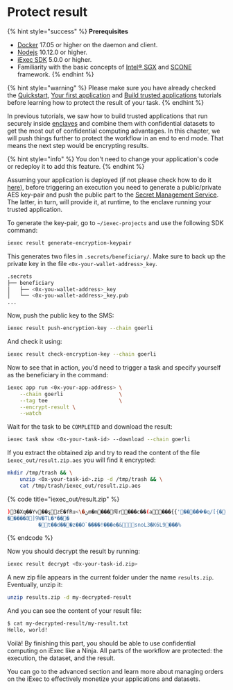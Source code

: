 # Protect result

{% hint style="success" %}
**Prerequisites**

* [Docker](https://docs.docker.com/install/) 17.05 or higher on the daemon and client.
* [Nodejs](https://nodejs.org) 10.12.0 or higher.
* [iExec SDK](https://www.npmjs.com/package/iexec) 5.0.0 or higher.
* Familiarity with the basic concepts of [Intel® SGX](intel-sgx-technology.md#intel-r-software-guard-extension-intel-r-sgx) and [SCONE](intel-sgx-technology.md#scone-framework) framework.
{% endhint %}

{% hint style="warning" %}
Please make sure you have already checked the [Quickstart](../your-first-app.md), [Your first application](../your-first-app.md) and [Build trusted applications](create-your-first-sgx-app.md) tutorials before learning how to protect the result of your task.
{% endhint %}

In previous tutorials, we saw how to build trusted applications that run securely inside [enclaves](intel-sgx-technology.md#enclave) and combine them with confidential datasets to get the most out of confidential computing advantages. In this chapter, we will push things further to protect the workflow in an end to end mode. That means the next step would be encrypting results.

{% hint style="info" %}
You don't need to change your application's code or redeploy it to add this feature.
{% endhint %}

Assuming your application is deployed \(if not please check how to do it [here](../your-first-app.md#deploy-your-app-on-iexec)\), before triggering an execution you need to generate a public/private AES key-pair and push the public part to the [Secret Management Service](intel-sgx-technology.md#secret-management-service-sms). The latter, in turn, will provide it, at runtime, to the enclave running your trusted application.

To generate the key-pair, go to `~/iexec-projects` and use the following SDK command:

```bash
iexec result generate-encryption-keypair
```

This generates two files in `.secrets/beneficiary/`. Make sure to back up the private key in the file `<0x-your-wallet-address>_key`.

```bash
.secrets
├── beneficiary
│   ├── <0x-you-wallet-address>_key
│   └── <0x-you-wallet-address>_key.pub
...
```

Now, push the public key to the SMS:

```bash
iexec result push-encryption-key --chain goerli
```

And check it using:

```bash
iexec result check-encryption-key --chain goerli
```

Now to see that in action, you'd need to trigger a task and specify yourself as the beneficiary in the command:

```bash
iexec app run <0x-your-app-address> \
    --chain goerli                  \
    --tag tee                       \
    --encrypt-result \
    --watch
```

Wait for the task to be `COMPLETED` and download the result:

```bash
iexec task show <0x-your-task-id> --download --chain goerli
```

If you extract the obtained zip and try to read the content of the file `iexec_out/result.zip.aes` you will find it encrypted:

```bash
mkdir /tmp/trash && \
    unzip <0x-your-task-id>.zip -d /tmp/trash && \
    cat /tmp/trash/iexec_out/result.zip.aes
```

{% code title="iexec\_out/result.zip" %}
```bash
)3�Xq��Yv��ȿzE�fRu<\�ݵm�m���疞r���c��(a���{{'��ܼ���͛�q/[{����H�t>��������h��gD$g��\.�k��j�����"�s?"�h�J�_Q41�_[{��X��������Ԛ��a�蘟v���E����r����肽
�����Յ]9W�TL�*���
          �t��d���z��O`����!���e�&snoL3�K6L9���%
```
{% endcode %}

Now you should decrypt the result by running:

```bash
iexec result decrypt <0x-your-task-id.zip>
```

A new zip file appears in the current folder under the name `results.zip`. Eventually, unzip it:

```bash
unzip results.zip -d my-decrypted-result
```

And you can see the content of your result file:

```bash
$ cat my-decrypted-result/my-result.txt
Hello, world!
```

Voilà! By finishing this part, you should be able to use confidential computing on iExec like a Ninja. All parts of the workflow are protected: the execution, the dataset, and the result.

You can go to the advanced section and learn more about managing orders on the iExec to effectively monetize your applications and datasets.

